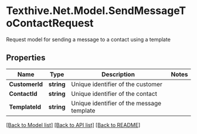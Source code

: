 # Texthive.Net.Model.SendMessageToContactRequest
Request model for sending a message to a contact using a template

## Properties

Name | Type | Description | Notes
------------ | ------------- | ------------- | -------------
**CustomerId** | **string** | Unique identifier of the customer | 
**ContactId** | **string** | Unique identifier of the contact | 
**TemplateId** | **string** | Unique identifier of the message template | 

[[Back to Model list]](../README.md#documentation-for-models) [[Back to API list]](../README.md#documentation-for-api-endpoints) [[Back to README]](../README.md)

